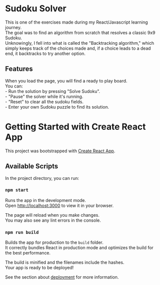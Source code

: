 # Sudoku Solver

This is one of the exercises made during my React/Javascript learning journey.<br>
The goal was to find an algorithm from scratch that resolves a classic 9x9 Sudoku. <br>Unknowingly, I fell into what is called the "Backtracking algorithm," which simply keeps track of the choices made and, if a choice leads to a dead end, it backtracks to try another option.

## Features

When you load the page, you will find a ready to play board. <br>
You can:<br> - Run the solution by pressing "Solve Sudoku". <br> - "Pause" the solver while it's running. <br> - "Reset" to clear all the sudoku fields. <br> - Enter your own Sudoku puzzle to find its solution.

# Getting Started with Create React App

This project was bootstrapped with [Create React App](https://github.com/facebook/create-react-app).

## Available Scripts

In the project directory, you can run:

### `npm start`

Runs the app in the development mode.\
Open [http://localhost:3000](http://localhost:3000) to view it in your browser.

The page will reload when you make changes.\
You may also see any lint errors in the console.

### `npm run build`

Builds the app for production to the `build` folder.\
It correctly bundles React in production mode and optimizes the build for the best performance.

The build is minified and the filenames include the hashes.\
Your app is ready to be deployed!

See the section about [deployment](https://facebook.github.io/create-react-app/docs/deployment) for more information.
